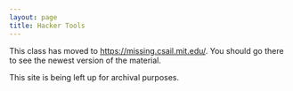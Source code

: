 ```yaml
---
layout: page
title: Hacker Tools
---
```


This class has moved to <https://missing.csail.mit.edu/>. You should go there to see the newest version of the material.

This site is being left up for archival purposes.

